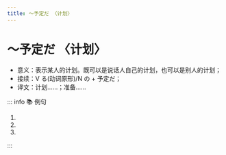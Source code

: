```yaml
---
title: ～予定だ 〈计划〉
---
```


# ～予定だ 〈计划〉

- 意义：表示某人的计划。既可以是说话人自己的计划，也可以是别人的计划；
- 接续：V る(动词原形)/N の + 予定だ；
- 译文：计划……；准备……

::: info :books: 例句

1. <grammer-content sentence="[私/わたくし]たち[日本語学科/にほんごがっか]も[忘年会/ぼうねんかい]を**[開く/ひらく][予定/よてい]です**。" trans="我们日语系也打算开忘年会。" />
2. <grammer-content sentence="[夏休み/なつやすみ]は[久し/ひさし]ぶりに[国/くに]に**[帰る/かえる][予定/よてい]です**。" trans="暑假打算回久违了的国家。" />
3. <grammer-content sentence="[日本語/にほんご][教室/きょうしつ]は[4月/しがつ]から**[開催/かいさい]の[予定/よてい]です**。" trans="日语教室计划从4月份开始举办。" />

:::
